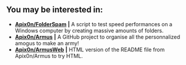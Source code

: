 ## You may be interested in: 
* [__Apix0n/FolderSpam__](https://github.com/Apix0n/FolderSpam) __|__ A script to test speed performances on a Windows computer by creating massive amounts of folders.
* [__Apix0n/Armus__](https://github.com/Apix0n/Armus) __|__ A GitHub project to organise all the personnalized amogus to make an army!
* [__Apix0n/ArmusWeb__](https://github.com/Apix0n/ArmusWeb) __|__ HTML version of the README file from Apix0n/Armus to try HTML.

